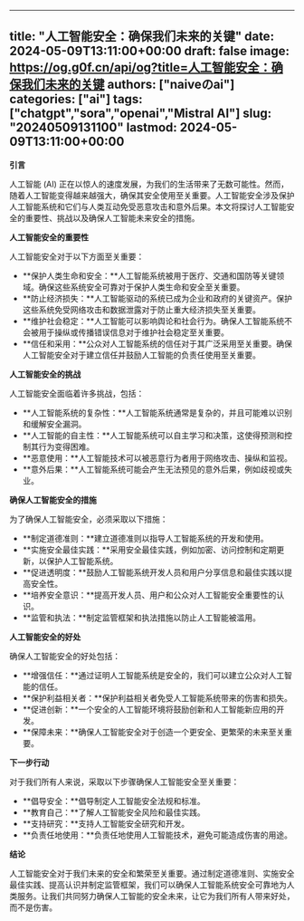 
---
title: "人工智能安全：确保我们未来的关键"
date: 2024-05-09T13:11:00+00:00
draft: false
image: https://og.g0f.cn/api/og?title=人工智能安全：确保我们未来的关键
authors: ["naiveのai"]
categories: ["ai"]
tags: ["chatgpt","sora","openai","Mistral AI"]
slug: "20240509131100"
lastmod: 2024-05-09T13:11:00+00:00
---
**引言**

人工智能 (AI) 正在以惊人的速度发展，为我们的生活带来了无数可能性。然而，随着人工智能变得越来越强大，确保其安全使用至关重要。人工智能安全涉及保护人工智能系统和它们与人类互动免受恶意攻击和意外后果。本文将探讨人工智能安全的重要性、挑战以及确保人工智能未来安全的措施。

**人工智能安全的重要性**

人工智能安全对于以下方面至关重要：

* **保护人类生命和安全：**人工智能系统被用于医疗、交通和国防等关键领域。确保这些系统安全可靠对于保护人类生命和安全至关重要。
* **防止经济损失：**人工智能驱动的系统已成为企业和政府的关键资产。保护这些系统免受网络攻击和数据泄露对于防止重大经济损失至关重要。
* **维护社会稳定：**人工智能可以影响舆论和社会行为。确保人工智能系统不会被用于操纵或传播错误信息对于维护社会稳定至关重要。
* **信任和采用：**公众对人工智能系统的信任对于其广泛采用至关重要。确保人工智能安全对于建立信任并鼓励人工智能的负责任使用至关重要。

**人工智能安全的挑战**

人工智能安全面临着许多挑战，包括：

* **人工智能系统的复杂性：**人工智能系统通常是复杂的，并且可能难以识别和缓解安全漏洞。
* **人工智能的自主性：**人工智能系统可以自主学习和决策，这使得预测和控制其行为变得困难。
* **恶意使用：**人工智能技术可以被恶意行为者用于网络攻击、操纵和监视。
* **意外后果：**人工智能系统可能会产生无法预见的意外后果，例如歧视或失业。

**确保人工智能安全的措施**

为了确保人工智能安全，必须采取以下措施：

* **制定道德准则：**建立道德准则以指导人工智能系统的开发和使用。
* **实施安全最佳实践：**采用安全最佳实践，例如加密、访问控制和定期更新，以保护人工智能系统。
* **促进透明度：**鼓励人工智能系统开发人员和用户分享信息和最佳实践以提高安全性。
* **培养安全意识：**提高开发人员、用户和公众对人工智能安全重要性的认识。
* **监管和执法：**制定监管框架和执法措施以防止人工智能被滥用。

**人工智能安全的好处**

确保人工智能安全的好处包括：

* **增强信任：**通过证明人工智能系统是安全的，我们可以建立公众对人工智能的信任。
* **保护利益相关者：**保护利益相关者免受人工智能系统带来的伤害和损失。
* **促进创新：**一个安全的人工智能环境将鼓励创新和人工智能新应用的开发。
* **保障未来：**确保人工智能安全对于创造一个更安全、更繁荣的未来至关重要。

**下一步行动**

对于我们所有人来说，采取以下步骤确保人工智能安全至关重要：

* **倡导安全：**倡导制定人工智能安全法规和标准。
* **教育自己：**了解人工智能安全风险和最佳实践。
* **支持研究：**支持人工智能安全研究和开发。
* **负责任地使用：**负责任地使用人工智能技术，避免可能造成伤害的用途。

**结论**

人工智能安全对于我们未来的安全和繁荣至关重要。通过制定道德准则、实施安全最佳实践、提高认识并制定监管框架，我们可以确保人工智能系统安全可靠地为人类服务。让我们共同努力确保人工智能的安全未来，让它为我们所有人带来好处，而不是伤害。
